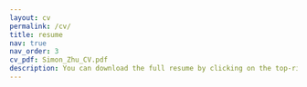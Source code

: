 ```yaml
---
layout: cv
permalink: /cv/
title: resume
nav: true
nav_order: 3
cv_pdf: Simon_Zhu_CV.pdf
description: You can download the full resume by clicking on the top-right PDF button.
---
```

